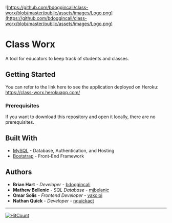 ![https://github.com/bdoggincali/class-worx/blob/master/public/assets/images/Logo.png](https://github.com/bdoggincali/class-worx/blob/master/public/assets/images/Logo.png)

# Class Worx
A tool for educators to keep track of students and classes. 

## Getting Started

You can refer to the link here to see the application deployed on Heroku: https://class-worx.herokuapp.com/

### Prerequisites

If you want to download this repository and open it locally, there are no prerequisites. 



## Built With

* [MySQL](https://dev.mysql.com/doc/) - Database, Authentication, and Hosting
* [Bootstrap](https://getbootstrap.com/docs/3.3/getting-started/) - Front-End Framework


## Authors

* **Brian Hart** - *Developer* - [bdoggincali](https://github.com/bdoggincali)
* **Mathew Bellenic** - *SQL Database* - [mjbelanic](https://github.com/mjbelanic)
* **Omar Solis** - *Frontend Developer* - [yakoloi](https://github.com/yakoloi)
* **Nathan Quick** - *Developer* - [nquickact](https://github.com/nquickact)

---

[![HitCount](http://hits.dwyl.io/bdoggincali/https://github.com/bdoggincali/class-worx.svg)](http://hits.dwyl.io/bdoggincali/https://github.com/bdoggincali/class-worx)
